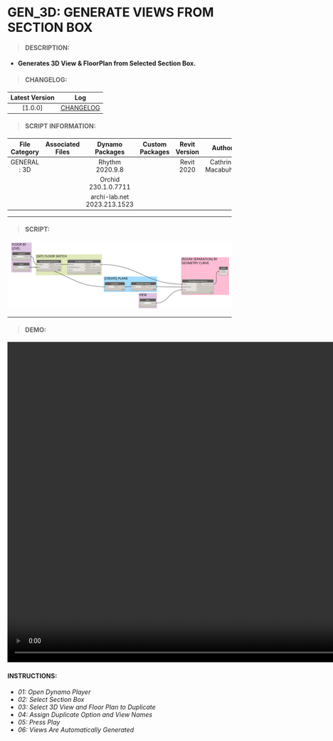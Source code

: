 # GEN_3D: GENERATE VIEWS FROM SECTION BOX

> #### DESCRIPTION: 
- **Generates 3D View & FloorPlan from Selected Section Box.**

> #### CHANGELOG:

| Latest Version | Log |
| :-------: | :----: | 
|[1.0.0] | [CHANGELOG](/_gen/3D/changelog/GEN_3D_GenerateSectionBox.md) |

> #### SCRIPT INFORMATION: 

| File Category| Associated Files | Dynamo Packages | Custom Packages | Revit Version | Author | Reviewed By |
| :-------: | :----: | :---: | :---: | :---: | :---: | :---: |
| GENERAL : 3D   |  | Rhythm 2020.9.8| | Revit 2020 | Cathrine Macabuhay 
|           |  | Orchid 230.1.0.7711|                 
|           |  | archi-lab.net 2023.213.1523 |                   

----------------------------------------------------------------

> #### SCRIPT: 
<img src="./images/gen/3D/GEN_3D_RoomSeparatorbyFloor.png">

------------------------------------------------------------------------------

> #### **DEMO**: 

<video width="1280" height="720" controls>
 <source src="/_demo/GEN/3D/GEN_3D_GenerateSectionBox.mp4" type="video/mp4">
</video>

#### INSTRUCTIONS: 
- *01: Open Dynamo Player*
- *02: Select Section Box*
- *03: Select 3D View and Floor Plan to Duplicate*
- *04: Assign Duplicate Option and View Names*
- *05: Press Play*
- *06: Views Are Automatically Generated*